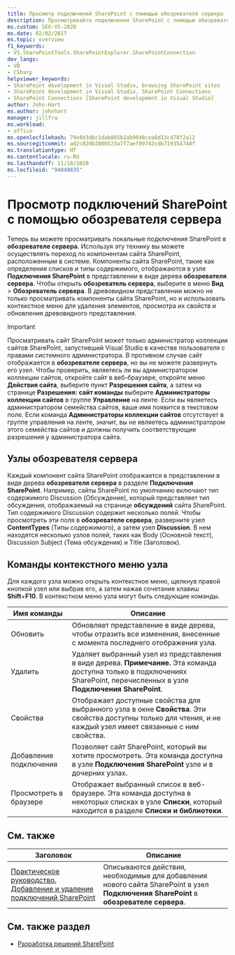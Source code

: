 ```yaml
---
title: Просмотр подключений SharePoint с помощью обозревателя сервера | Документация Майкрософт
description: Просматривайте подключения SharePoint с помощью обозревателя сервера. Узнайте об узлах обозревателя сервера и командах контекстного меню узла.
ms.custom: SEO-VS-2020
ms.date: 02/02/2017
ms.topic: overview
f1_keywords:
- VS.SharePointTools.SharePointExplorer.SharePointConnection
dev_langs:
- VB
- CSharp
helpviewer_keywords:
- SharePoint development in Visual Studio, browsing SharePoint sites
- SharePoint development in Visual Studio, SharePoint Connections
- SharePoint Connections [SharePoint development in Visual Studio]
author: John-Hart
ms.author: johnhart
manager: jillfra
ms.workload:
- office
ms.openlocfilehash: 79e8d3dbc1dab865b2ab9048cea8d13c478f2a12
ms.sourcegitcommit: ad2c820b280b523a7f7aef89742cdb719354748f
ms.translationtype: HT
ms.contentlocale: ru-RU
ms.lasthandoff: 11/18/2020
ms.locfileid: "94849835"
---
```

# <a name="browse-sharepoint-connections-by-using-server-explorer"></a>Просмотр подключений SharePoint с помощью обозревателя сервера
  Теперь вы можете просматривать локальные подключения SharePoint в **обозревателе сервера**. Используя эту технику вы можете осуществлять переход по компонентам сайта SharePoint, расположенным в системе. Компоненты сайта SharePoint, такие как определения списков и типы содержимого, отображаются в узле **Подключения SharePoint** в представлении в виде дерева **обозревателя сервера**. Чтобы открыть **обозреватель сервера**, выберите в меню **Вид** > **Обозреватель сервера**. В древовидном представлении можно не только просматривать компоненты сайта SharePoint, но и использовать контекстное меню для удаления элементов, просмотра их свойств и обновления древовидного представления.

> [!IMPORTANT]
> Просматривать сайт SharePoint может только администратор коллекции сайтов SharePoint, запустивший Visual Studio в качестве пользователя с правами системного администратора. В противном случае сайт отображается в **обозревателе сервера**, но вы не можете развернуть его узел. Чтобы проверить, являетесь ли вы администратором коллекции сайтов, откройте сайт в веб-браузере, откройте меню **Действия сайта**, выберите пункт **Разрешения сайта**, а затем на странице **Разрешения: сайт команды** выберите **Администраторы коллекции сайтов** в группе **Управление** на ленте. Если вы являетесь администратором семейства сайтов, ваше имя появится в текстовом поле. Если команда **Администраторы коллекции сайтов** отсутствует в группе управления на ленте, значит, вы не являетесь администратором этого семейства сайтов и должны получить соответствующие разрешения у администратора сайта.

## <a name="server-explorer-nodes"></a>Узлы обозревателя сервера
 Каждый компонент сайта SharePoint отображается в представлении в виде дерева **обозревателя сервера** в разделе **Подключения SharePoint**. Например, сайты SharePoint по умолчанию включают тип содержимого Discussion (Обсуждение), который представляет тип обсуждения, отображаемый на странице **обсуждений** сайта SharePoint. Тип содержимого Discussion содержит несколько полей. Чтобы просмотреть эти поля в **обозревателе сервера**, разверните узел **ContentTypes** (Типы содержимого), а затем узел **Discussion**. В нем находятся несколько узлов полей, таких как Body (Основной текст), Discussion Subject (Тема обсуждения) и Title (Заголовок).

## <a name="node-shortcut-menu-commands"></a>Команды контекстного меню узла
 Для каждого узла можно открыть контекстное меню, щелкнув правой кнопкой узел или выбрав его, а затем нажав сочетание клавиш **Shift**+**F10**. В контекстном меню узла могут быть следующие команды.

|Имя команды|Описание|
|------------------|-----------------|
|Обновить|Обновляет представление в виде дерева, чтобы отразить все изменения, внесенные с момента последнего отображения узла.|
|Удалить|Удаляет выбранный узел из представления в виде дерева. **Примечание.**  Эта команда доступна только в подключениях SharePoint, перечисленных в узле **Подключения SharePoint**.|
|Свойства|Отображает доступные свойства для выбранного узла в окне **Свойства**. Эти свойства доступны только для чтения, и не каждый узел имеет связанные с ним свойства.|
|Добавление подключения|Позволяет сайт SharePoint, который вы хотите просмотреть. Эта команда доступна в узле **Подключения SharePoint** узле и в дочерних узлах.|
|Просмотреть в браузере|Отображает выбранный список в веб-браузере. Эта команда доступна в некоторых списках в узле **Списки**, который находится в разделе **Списки и библиотеки**.|

## <a name="related-topics"></a>См. также

|Заголовок|Описание|
|-----------|-----------------|
|[Практическое руководство. Добавление и удаление подключений SharePoint](../sharepoint/how-to-add-or-remove-sharepoint-connections.md)|Описываются действия, необходимые для добавления нового сайта SharePoint в узел **Подключения SharePoint** в **обозревателе сервера**.|

## <a name="see-also"></a>См. также раздел
- [Разработка решений SharePoint](../sharepoint/developing-sharepoint-solutions.md)
